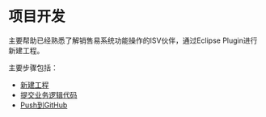 # 项目开发

主要帮助已经熟悉了解销售易系统功能操作的ISV伙伴，通过Eclipse Plugin进行新建工程。

主要步骤包括：

* [新建工程](/xiang-mu-kai-fa/xin-jian-xiang-mu.md)
* [提交业务逻辑代码](/xiang-mu-kai-fa/push-to-server.md)
* [Push到GitHub](/pushdao-github.md)



